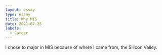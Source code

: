 ```yaml
---
layout: essay
type: essay
title: Why MIS
date: 2021-07-25
labels:
  - Career
---
```


I chose to major in MIS because of where I came from, the Silicon Valley. 
